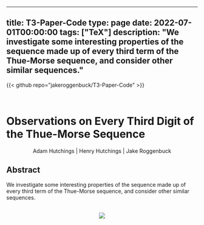 
---
title: T3-Paper-Code
type: page
date: 2022-07-01T00:00:00
tags: ["TeX"]
description: "We investigate some interesting properties of the sequence made up of every third term of the Thue-Morse sequence, and consider other similar sequences."
---

{{< github repo="jakeroggenbuck/T3-Paper-Code" >}}

<br>

# Observations on Every Third Digit of the Thue-Morse Sequence
<div align="center">
    Adam Hutchings | Henry Hutchings | Jake Roggenbuck
</div>

## Abstract

We investigate some interesting properties of the sequence made up of every third term of the Thue-Morse sequence, and consider other similar sequences.

<br>
<div align="center">
<a href="https://raw.githubusercontent.com/JakeRoggenbuck/T3-Paper-Code/main/T3.pdf">
    <img src="https://user-images.githubusercontent.com/35516367/205187345-74d68138-9862-42e5-8e3d-bf8b42f0196f.png">
</a>
</div>

